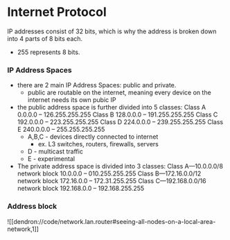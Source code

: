 
# Internet Protocol
IP addresses consist of 32 bits, which is why the address is broken down into 4 parts of 8 bits each.
- 255 represents 8 bits.

### IP Address Spaces
- there are 2 main IP Address Spaces: public and private.
	- public are routable on the internet, meaning every device on the internet needs its own pubic IP
- the public address space is further divided into 5 classes:
Class A	0.0.0.0 – 126.255.255.255
Class B	128.0.0.0 – 191.255.255.255
Class C	192.0.0.0 – 223.255.255.255
Class D	224.0.0.0 – 239.255.255.255
Class E	240.0.0.0 – 255.255.255.255
	- A,B,C - devices directly connected to internet
		- ex. L3 switches, routers, firewalls, servers
	- D - multicast traffic
	- E - experimental
- The private address space is divided into 3 classes:
Class A—10.0.0.0/8 network block	10.0.0.0 – 010.255.255.255
Class B—172.16.0.0/12 network block	172.16.0.0 – 172.31.255.255
Class C—192.168.0.0/16 network block	192.168.0.0 – 192.168.255.255

### Address block
![[dendron://code/network.lan.router#seeing-all-nodes-on-a-local-area-network,1]]
